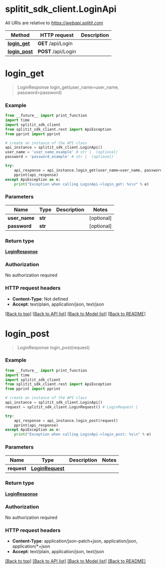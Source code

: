# splitit_sdk_client.LoginApi

All URIs are relative to *https://webapi.splitit.com*

Method | HTTP request | Description
------------- | ------------- | -------------
[**login_get**](LoginApi.md#login_get) | **GET** /api/Login | 
[**login_post**](LoginApi.md#login_post) | **POST** /api/Login | 


# **login_get**
> LoginResponse login_get(user_name=user_name, password=password)



### Example
```python
from __future__ import print_function
import time
import splitit_sdk_client
from splitit_sdk_client.rest import ApiException
from pprint import pprint

# create an instance of the API class
api_instance = splitit_sdk_client.LoginApi()
user_name = 'user_name_example' # str |  (optional)
password = 'password_example' # str |  (optional)

try:
    api_response = api_instance.login_get(user_name=user_name, password=password)
    pprint(api_response)
except ApiException as e:
    print("Exception when calling LoginApi->login_get: %s\n" % e)
```

### Parameters

Name | Type | Description  | Notes
------------- | ------------- | ------------- | -------------
 **user_name** | **str**|  | [optional] 
 **password** | **str**|  | [optional] 

### Return type

[**LoginResponse**](LoginResponse.md)

### Authorization

No authorization required

### HTTP request headers

 - **Content-Type**: Not defined
 - **Accept**: text/plain, application/json, text/json

[[Back to top]](#) [[Back to API list]](../README.md#documentation-for-api-endpoints) [[Back to Model list]](../README.md#documentation-for-models) [[Back to README]](../README.md)

# **login_post**
> LoginResponse login_post(request)



### Example
```python
from __future__ import print_function
import time
import splitit_sdk_client
from splitit_sdk_client.rest import ApiException
from pprint import pprint

# create an instance of the API class
api_instance = splitit_sdk_client.LoginApi()
request = splitit_sdk_client.LoginRequest() # LoginRequest | 

try:
    api_response = api_instance.login_post(request)
    pprint(api_response)
except ApiException as e:
    print("Exception when calling LoginApi->login_post: %s\n" % e)
```

### Parameters

Name | Type | Description  | Notes
------------- | ------------- | ------------- | -------------
 **request** | [**LoginRequest**](LoginRequest.md)|  | 

### Return type

[**LoginResponse**](LoginResponse.md)

### Authorization

No authorization required

### HTTP request headers

 - **Content-Type**: application/json-patch+json, application/json, application/*+json
 - **Accept**: text/plain, application/json, text/json

[[Back to top]](#) [[Back to API list]](../README.md#documentation-for-api-endpoints) [[Back to Model list]](../README.md#documentation-for-models) [[Back to README]](../README.md)

